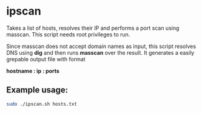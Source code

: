 # ipscan
Takes a list of hosts, resolves their IP and performs a port scan using masscan.
This script needs root privileges to run.

Since masscan does not accept domain names as input, this script resolves DNS using **dig** and then runs **masscan** over the result. It generates a easily grepable output file with format

**hostname : ip : ports**

## Example usage: 
``` bash
sudo ./ipscan.sh hosts.txt
```
